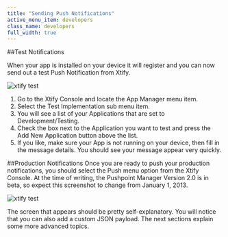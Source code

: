 ```yaml
---
title: "Sending Push Notifications"
active_menu_item: developers
class_name: developers
full_width: true
---
```


##Test Notifications

When your app is installed on your device it will register and you can now send out a test Push Notification from Xtify. 

![xtify test](/img/docs/xtify-test.png)

1. Go to the Xtify Console and locate the App Manager menu item.
1. Select the Test Implementation sub menu item.
1. You will see a list of your Applications that are set to Development/Testing.
1. Check the box next to the Application you want to test and press the Add New Application button above the list.
1. If you like, make sure your App is not running on your device, then fill in the message details. You should see your message appear very quickly.

##Production Notifications
Once you are ready to push your production notifications, you should select the Push menu option from the Xtify Console. At the time of writing, the Pushpoint Manager Version 2.0 is in beta, so expect this screenshot to change from January 1, 2013.

![xtify test](/img/docs/xtify-menu-push.png)

The screen that appears should be pretty self-explanatory. You will notice that you can also add a custom JSON payload. The next sections explain some more advanced topics.

